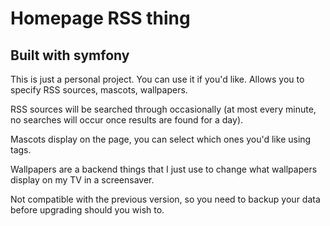 # Homepage RSS thing

## Built with symfony

This is just a personal project. You can use it if you'd like. Allows you to specify RSS sources, mascots, wallpapers.

RSS sources will be searched through occasionally (at most every minute, no searches will occur once results are found for a day).

Mascots display on the page, you can select which ones you'd like using tags.

Wallpapers are a backend things that I just use to change what wallpapers display on my TV in a screensaver.

Not compatible with the previous version, so you need to backup your data before upgrading should you wish to.